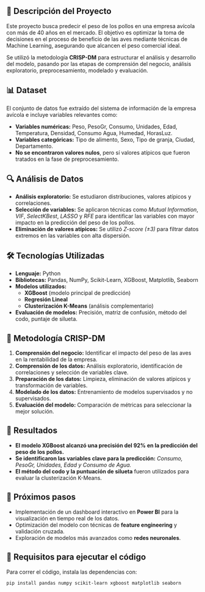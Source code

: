 ## 📌 Descripción del Proyecto
Este proyecto busca predecir el peso de los pollos en una empresa avícola con más de 40 años en el mercado. El objetivo es optimizar la toma de decisiones en el proceso de beneficio de las aves mediante técnicas de Machine Learning, asegurando que alcancen el peso comercial ideal.

Se utilizó la metodología **CRISP-DM** para estructurar el análisis y desarrollo del modelo, pasando por las etapas de comprensión del negocio, análisis exploratorio, preprocesamiento, modelado y evaluación.

## 📊 Dataset
El conjunto de datos fue extraído del sistema de información de la empresa avícola e incluye variables relevantes como:
- **Variables numéricas:** Peso, PesoGr, Consumo, Unidades, Edad, Temperatura, Densidad, Consumo Agua, Humedad, HorasLuz.
- **Variables categóricas:** Tipo de alimento, Sexo, Tipo de granja, Ciudad, Departamento.
- **No se encontraron valores nulos**, pero sí valores atípicos que fueron tratados en la fase de preprocesamiento.

## 🔍 Análisis de Datos
- **Análisis exploratorio:** Se estudiaron distribuciones, valores atípicos y correlaciones.
- **Selección de variables:** Se aplicaron técnicas como *Mutual Information*, *VIF*, *SelectKBest*, *LASSO* y *RFE* para identificar las variables con mayor impacto en la predicción del peso de los pollos.
- **Eliminación de valores atípicos:** Se utilizó *Z-score (±3)* para filtrar datos extremos en las variables con alta dispersión.

## 🛠️ Tecnologías Utilizadas
- **Lenguaje:** Python  
- **Bibliotecas:** Pandas, NumPy, Scikit-Learn, XGBoost, Matplotlib, Seaborn  
- **Modelos utilizados:**  
  - **XGBoost** (modelo principal de predicción)  
  - **Regresión Lineal**  
  - **Clusterización K-Means** (análisis complementario)  
- **Evaluación de modelos:** Precisión, matriz de confusión, método del codo, puntaje de silueta.

## 🔬 Metodología CRISP-DM
1. **Comprensión del negocio:** Identificar el impacto del peso de las aves en la rentabilidad de la empresa.  
2. **Comprensión de los datos:** Análisis exploratorio, identificación de correlaciones y selección de variables clave.  
3. **Preparación de los datos:** Limpieza, eliminación de valores atípicos y transformación de variables.  
4. **Modelado de los datos:** Entrenamiento de modelos supervisados y no supervisados.  
5. **Evaluación del modelo:** Comparación de métricas para seleccionar la mejor solución.  

## 📌 Resultados
- **El modelo XGBoost alcanzó una precisión del 92% en la predicción del peso de los pollos.**  
- **Se identificaron las variables clave para la predicción:** *Consumo, PesoGr, Unidades, Edad y Consumo de Agua.*  
- **El método del codo y la puntuación de silueta** fueron utilizados para evaluar la clusterización K-Means.  

## 🚀 Próximos pasos
- Implementación de un dashboard interactivo en **Power BI** para la visualización en tiempo real de los datos.  
- Optimización del modelo con técnicas de **feature engineering** y validación cruzada.  
- Exploración de modelos más avanzados como **redes neuronales**.  

## 📎 Requisitos para ejecutar el código
Para correr el código, instala las dependencias con:
```bash
pip install pandas numpy scikit-learn xgboost matplotlib seaborn
